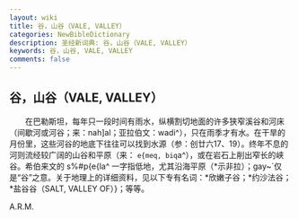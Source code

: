 ```yaml
---
layout: wiki
title: 谷，山谷（VALE, VALLEY）
categories: NewBibleDictionary
description: 圣经新词典: 谷，山谷（VALE, VALLEY）
keywords: 谷，山谷, VALE, VALLEY
comments: false
---
```


## 谷，山谷（VALE, VALLEY）

　　在巴勒斯坦，每年只一段时间有雨水，纵横割切地面的许多狭窄溪谷和河床（间歇河或河谷；来：nah]al；亚拉伯文：wadi^），只在雨季才有水。在干旱的月份里，这些河谷的地底下往往可以找到水源（参：创廿六17、19）。终年不息的河则流经较广阔的山谷和平原（来： `e{meq, biq`a^），或在岩石上削出窄长的峡谷。希伯来文的 s%#p{e{la^ 一字指低地，尤其沿海平原（*示非拉）；gay~`仅是“谷”之意。关于地理上的详细资料，见以下专有名词：*欣嫩子谷；*约沙法谷；*盐谷谷（SALT, VALLEY OF）}；等等。

A.R.M.








